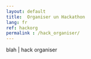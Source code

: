 ```yaml
---
layout: default
title:  Organiser un Hackathon
lang: fr
ref: hackorg
permalink : /hack_organiser/
---
```



 blah | hack organiser
